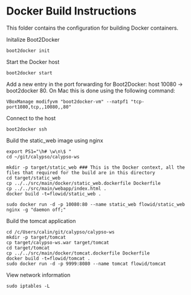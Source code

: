 Docker Build Instructions
=========================

This folder contains the configuration for building Docker containers.

Initalize Boot2Docker

    boot2docker init

Start the Docker host

    boot2docker start

Add a new entry in the port forwarding for Boot2Docker: host 10080 -> boot2docker 80. On Mac this is done using the following command:

    VBoxManage modifyvm "boot2docker-vm" --natpf1 "tcp-port1080,tcp,,10080,,80"

Connect to the host

    boot2docker ssh

Build the static_web image using nginx

    export PS1="\h# \w\n\$ "
    cd ~/git/calypso/calypso-ws
      
    mkdir -p target/static_web ### This is the Docker context, all the files that required for the build are in this directory
    cd target/static_web
    cp ../../src/main/docker/static_web.dockerfile Dockerfile
    cp ../../src/main/webapp/index.html .
    docker build -t=flowid/static_web .
    
    sudo docker run -d -p 10080:80 --name static_web flowid/static_web nginx -g "daemon off;"

Build the tomcat application

    cd /c/Users/calin/git/calypso/calypso-ws
    mkdir -p target/tomcat
    cp target/calypso-ws.war target/tomcat
    cd target/tomcat
    cp ../../src/main/docker/tomcat.dockerfile Dockerfile
    docker build -t=flowid/tomcat .
    sudo docker run -d -p 9999:8080 --name tomcat flowid/tomcat
    

View network information

    sudo iptables -L
    